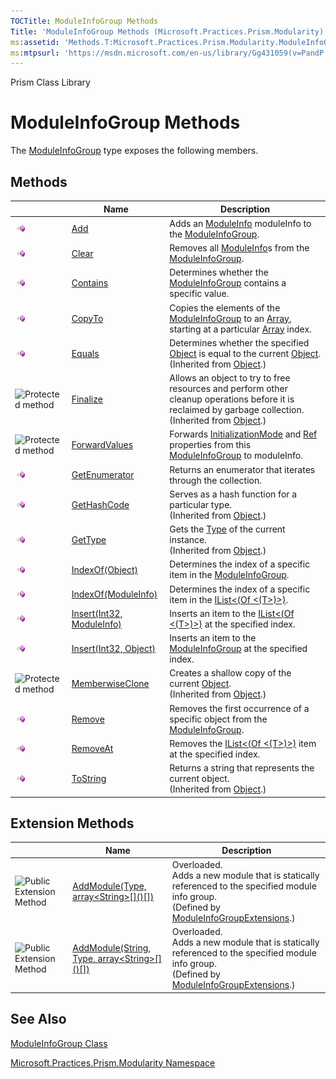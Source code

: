 ```yaml
---
TOCTitle: ModuleInfoGroup Methods
Title: 'ModuleInfoGroup Methods (Microsoft.Practices.Prism.Modularity)'
ms:assetid: 'Methods.T:Microsoft.Practices.Prism.Modularity.ModuleInfoGroup'
ms:mtpsurl: 'https://msdn.microsoft.com/en-us/library/Gg431059(v=PandP.50)'
---
```


Prism Class Library

ModuleInfoGroup Methods
=======================

The [ModuleInfoGroup](https://msdn.microsoft.com/library/microsoft.practices.prism.modularity.moduleinfogroup) type exposes the following members.

Methods
-------

<table>

<thead>
<tr class="header">
<th> </th>
<th>Name</th>
<th>Description</th>
</tr>
</thead>
<tbody>
<tr class="odd">
<td><img src="images/public-method.gif" title="Public method" /></td>
<td><a href="https://msdn.microsoft.com/library/microsoft.practices.prism.modularity.moduleinfogroup.add(microsoft.practices.prism.modularity.moduleinfo)">Add</a></td>
<td><div class="summary">
Adds an <a href="https://msdn.microsoft.com/library/microsoft.practices.prism.modularity.moduleinfo">ModuleInfo</a> moduleInfo to the <a href="https://msdn.microsoft.com/library/microsoft.practices.prism.modularity.moduleinfogroup">ModuleInfoGroup</a>.
</div></td>
</tr>
<tr class="even">
<td><img src="images/public-method.gif" title="Public method" /></td>
<td><a href="https://msdn.microsoft.com/library/microsoft.practices.prism.modularity.moduleinfogroup.clear">Clear</a></td>
<td><div class="summary">
Removes all <a href="https://msdn.microsoft.com/library/microsoft.practices.prism.modularity.moduleinfo">ModuleInfo</a>s from the <a href="https://msdn.microsoft.com/library/microsoft.practices.prism.modularity.moduleinfogroup">ModuleInfoGroup</a>.
</div></td>
</tr>
<tr class="odd">
<td><img src="images/public-method.gif" title="Public method" /></td>
<td><a href="https://msdn.microsoft.com/library/microsoft.practices.prism.modularity.moduleinfogroup.contains(microsoft.practices.prism.modularity.moduleinfo)">Contains</a></td>
<td><div class="summary">
Determines whether the <a href="https://msdn.microsoft.com/library/microsoft.practices.prism.modularity.moduleinfogroup">ModuleInfoGroup</a> contains a specific value.
</div></td>
</tr>
<tr class="even">
<td><img src="images/public-method.gif" title="Public method" /></td>
<td><a href="https://msdn.microsoft.com/library/microsoft.practices.prism.modularity.moduleinfogroup.copyto(microsoft.practices.prism.modularity.moduleinfo%5b%5d%2csystem.int32)">CopyTo</a></td>
<td><div class="summary">
Copies the elements of the <a href="https://msdn.microsoft.com/library/microsoft.practices.prism.modularity.moduleinfogroup">ModuleInfoGroup</a> to an <a href="http://msdn.microsoft.com/en-us/library/czz5hkty">Array</a>, starting at a particular <a href="http://msdn.microsoft.com/en-us/library/czz5hkty">Array</a> index.
</div></td>
</tr>
<tr class="odd">
<td><img src="images/public-method.gif" title="Public method" /></td>
<td><a href="http://msdn.microsoft.com/en-us/library/bsc2ak47">Equals</a></td>
<td><div class="summary">
Determines whether the specified <a href="http://msdn.microsoft.com/en-us/library/e5kfa45b">Object</a> is equal to the current <a href="http://msdn.microsoft.com/en-us/library/e5kfa45b">Object</a>.
</div>
(Inherited from <a href="http://msdn.microsoft.com/en-us/library/e5kfa45b">Object</a>.)</td>
</tr>
<tr class="even">
<td><img src="https://msdn.microsoft.com/en-us/Gg431059.protmethod(en-us,PandP.50).gif" title="Protected method" /></td>
<td><a href="http://msdn.microsoft.com/en-us/library/4k87zsw7">Finalize</a></td>
<td><div class="summary">
Allows an object to try to free resources and perform other cleanup operations before it is reclaimed by garbage collection.
</div>
(Inherited from <a href="http://msdn.microsoft.com/en-us/library/e5kfa45b">Object</a>.)</td>
</tr>
<tr class="odd">
<td><img src="https://msdn.microsoft.com/en-us/Gg431059.protmethod(en-us,PandP.50).gif" title="Protected method" /></td>
<td><a href="https://msdn.microsoft.com/library/microsoft.practices.prism.modularity.moduleinfogroup.forwardvalues(microsoft.practices.prism.modularity.moduleinfo)">ForwardValues</a></td>
<td><div class="summary">
Forwards <a href="https://msdn.microsoft.com/library/microsoft.practices.prism.modularity.moduleinfogroup.initializationmode">InitializationMode</a> and <a href="https://msdn.microsoft.com/library/microsoft.practices.prism.modularity.moduleinfogroup.ref">Ref</a> properties from this <a href="https://msdn.microsoft.com/library/microsoft.practices.prism.modularity.moduleinfogroup">ModuleInfoGroup</a> to moduleInfo.
</div></td>
</tr>
<tr class="even">
<td><img src="images/public-method.gif" title="Public method" /></td>
<td><a href="https://msdn.microsoft.com/library/microsoft.practices.prism.modularity.moduleinfogroup.getenumerator">GetEnumerator</a></td>
<td><div class="summary">
Returns an enumerator that iterates through the collection.
</div></td>
</tr>
<tr class="odd">
<td><img src="images/public-method.gif" title="Public method" /></td>
<td><a href="http://msdn.microsoft.com/en-us/library/zdee4b3y">GetHashCode</a></td>
<td><div class="summary">
Serves as a hash function for a particular type.
</div>
(Inherited from <a href="http://msdn.microsoft.com/en-us/library/e5kfa45b">Object</a>.)</td>
</tr>
<tr class="even">
<td><img src="images/public-method.gif" title="Public method" /></td>
<td><a href="http://msdn.microsoft.com/en-us/library/dfwy45w9">GetType</a></td>
<td><div class="summary">
Gets the <a href="http://msdn.microsoft.com/en-us/library/42892f65">Type</a> of the current instance.
</div>
(Inherited from <a href="http://msdn.microsoft.com/en-us/library/e5kfa45b">Object</a>.)</td>
</tr>
<tr class="odd">
<td><img src="images/public-method.gif" title="Public method" /></td>
<td><a href="https://msdn.microsoft.com/library/microsoft.practices.prism.modularity.moduleinfogroup.indexof(system.object)">IndexOf(Object)</a></td>
<td><div class="summary">
Determines the index of a specific item in the <a href="https://msdn.microsoft.com/library/microsoft.practices.prism.modularity.moduleinfogroup">ModuleInfoGroup</a>.
</div></td>
</tr>
<tr class="even">
<td><img src="images/public-method.gif" title="Public method" /></td>
<td><a href="https://msdn.microsoft.com/library/microsoft.practices.prism.modularity.moduleinfogroup.indexof(microsoft.practices.prism.modularity.moduleinfo)">IndexOf(ModuleInfo)</a></td>
<td><div class="summary">
Determines the index of a specific item in the <a href="http://msdn.microsoft.com/en-us/library/5y536ey6">IList&lt;(Of &lt;(T&gt;)&gt;)</a>.
</div></td>
</tr>
<tr class="odd">
<td><img src="images/public-method.gif" title="Public method" /></td>
<td><a href="https://msdn.microsoft.com/library/microsoft.practices.prism.modularity.moduleinfogroup.insert(system.int32%2cmicrosoft.practices.prism.modularity.moduleinfo)">Insert(Int32, ModuleInfo)</a></td>
<td><div class="summary">
Inserts an item to the <a href="http://msdn.microsoft.com/en-us/library/5y536ey6">IList&lt;(Of &lt;(T&gt;)&gt;)</a> at the specified index.
</div></td>
</tr>
<tr class="even">
<td><img src="images/public-method.gif" title="Public method" /></td>
<td><a href="https://msdn.microsoft.com/library/microsoft.practices.prism.modularity.moduleinfogroup.insert(system.int32%2csystem.object)">Insert(Int32, Object)</a></td>
<td><div class="summary">
Inserts an item to the <a href="https://msdn.microsoft.com/library/microsoft.practices.prism.modularity.moduleinfogroup">ModuleInfoGroup</a> at the specified index.
</div></td>
</tr>
<tr class="odd">
<td><img src="https://msdn.microsoft.com/en-us/Gg431059.protmethod(en-us,PandP.50).gif" title="Protected method" /></td>
<td><a href="http://msdn.microsoft.com/en-us/library/57ctke0a">MemberwiseClone</a></td>
<td><div class="summary">
Creates a shallow copy of the current <a href="http://msdn.microsoft.com/en-us/library/e5kfa45b">Object</a>.
</div>
(Inherited from <a href="http://msdn.microsoft.com/en-us/library/e5kfa45b">Object</a>.)</td>
</tr>
<tr class="even">
<td><img src="images/public-method.gif" title="Public method" /></td>
<td><a href="https://msdn.microsoft.com/library/microsoft.practices.prism.modularity.moduleinfogroup.remove(microsoft.practices.prism.modularity.moduleinfo)">Remove</a></td>
<td><div class="summary">
Removes the first occurrence of a specific object from the <a href="https://msdn.microsoft.com/library/microsoft.practices.prism.modularity.moduleinfogroup">ModuleInfoGroup</a>.
</div></td>
</tr>
<tr class="odd">
<td><img src="images/public-method.gif" title="Public method" /></td>
<td><a href="https://msdn.microsoft.com/library/microsoft.practices.prism.modularity.moduleinfogroup.removeat(system.int32)">RemoveAt</a></td>
<td><div class="summary">
Removes the <a href="http://msdn.microsoft.com/en-us/library/5y536ey6">IList&lt;(Of &lt;(T&gt;)&gt;)</a> item at the specified index.
</div></td>
</tr>
<tr class="even">
<td><img src="images/public-method.gif" title="Public method" /></td>
<td><a href="http://msdn.microsoft.com/en-us/library/7bxwbwt2">ToString</a></td>
<td><div class="summary">
Returns a string that represents the current object.
</div>
(Inherited from <a href="http://msdn.microsoft.com/en-us/library/e5kfa45b">Object</a>.)</td>
</tr>
</tbody>
</table>

Extension Methods
-----------------

<table>

<thead>
<tr class="header">
<th> </th>
<th>Name</th>
<th>Description</th>
</tr>
</thead>
<tbody>
<tr class="odd">
<td><img src="https://msdn.microsoft.com/en-us/Gg431059.pubextension(en-us,PandP.50).gif" title="Public Extension Method" /></td>
<td><a href="https://msdn.microsoft.com/library/microsoft.practices.prism.modularity.moduleinfogroupextensions.addmodule(microsoft.practices.prism.modularity.moduleinfogroup%2csystem.type%2csystem.string%5b%5d)">AddModule(Type, array&lt;String&gt;[]()[])</a></td>
<td>Overloaded.
<div class="summary">
Adds a new module that is statically referenced to the specified module info group.
</div>
(Defined by <a href="https://msdn.microsoft.com/library/microsoft.practices.prism.modularity.moduleinfogroupextensions">ModuleInfoGroupExtensions</a>.)</td>
</tr>
<tr class="even">
<td><img src="https://msdn.microsoft.com/en-us/Gg431059.pubextension(en-us,PandP.50).gif" title="Public Extension Method" /></td>
<td><a href="https://msdn.microsoft.com/library/microsoft.practices.prism.modularity.moduleinfogroupextensions.addmodule(microsoft.practices.prism.modularity.moduleinfogroup%2csystem.string%2csystem.type%2csystem.string%5b%5d)">AddModule(String, Type, array&lt;String&gt;[]()[])</a></td>
<td>Overloaded.
<div class="summary">
Adds a new module that is statically referenced to the specified module info group.
</div>
(Defined by <a href="https://msdn.microsoft.com/library/microsoft.practices.prism.modularity.moduleinfogroupextensions">ModuleInfoGroupExtensions</a>.)</td>
</tr>
</tbody>
</table>

See Also
--------


[ModuleInfoGroup Class](https://msdn.microsoft.com/library/microsoft.practices.prism.modularity.moduleinfogroup)

[Microsoft.Practices.Prism.Modularity Namespace](https://msdn.microsoft.com/library/microsoft.practices.prism.modularity)
